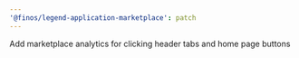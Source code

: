 ```yaml
---
'@finos/legend-application-marketplace': patch
---
```


Add marketplace analytics for clicking header tabs and home page buttons
